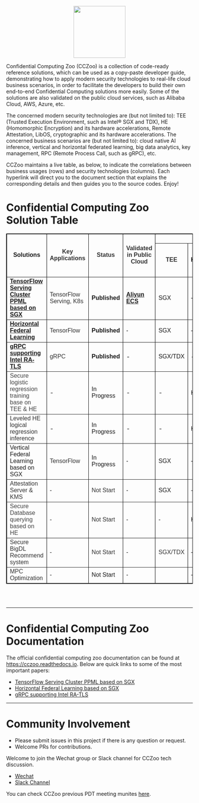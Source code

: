 <div align="center">

<p align="center"> <img src="documents/readthedoc/docs/source/Images/cczoo.jpg" height="140px"><br></p>

</div>

Confidential Computing Zoo (CCZoo) is a collection of code-ready reference solutions, which can be used as a copy-paste developer guide, demonstrating how to apply modern
security technologies to real-life cloud business scenarios, in order to facilitate the developers to build their own end-to-end Confidential Computing solutions more easily.
Some of the solutions are also validated on the public cloud services, such as Alibaba Cloud, AWS, Azure, etc.

The concerned modern security technologies are (but not limited to): TEE (Trusted Execution Environment, such as Intel® SGX and TDX), HE (Homomorphic Encryption) and its
hardware accelerations, Remote Attestation, LibOS, cryptographic and its hardware accelerations. The concerned business scenarios are (but not limited to): cloud native AI
inference, vertical and horizontal federated learning, big data analytics, key management, RPC (Remote Process Call, such as gRPC), etc.

CCZoo maintains a live table, as below, to indicate the correlations between business usages (rows) and security technologies (columns). Each hyperlink will direct you to the
document section that explains the corresponding details and then guides you to the source codes. Enjoy!

# Confidential Computing Zoo Solution Table

<table style="width:100%;" cellpadding="2" cellspacing="0" border="1" bordercolor="#000000">
	<tbody>
		<tr>
			<td rowspan="2" style="text-align:center;">
				<strong><span style="font-family:Arial;">Solutions</span></strong><br />
			</td>
			<td rowspan="2" style="text-align:center;">
				<span style="color:#333333;font-family:Arial;"><strong>Key   Applications</strong></span><br />
			</td>
			<td rowspan="2" style="text-align:center;">
				<span style="color:#333333;font-family:Arial;"><strong>Status</strong></span><br />
			</td>
			<td rowspan="2" style="text-align:center;">
				<span style="color:#333333;font-family:Arial;"><strong>Validated  in Public Cloud</strong></span><br />
			</td>
			<td colspan="7" style="text-align:center;">
				<strong><span style="font-family:Arial;">&nbsp; &nbsp; &nbsp; &nbsp; &nbsp; &nbsp; &nbsp; &nbsp; &nbsp; &nbsp; &nbsp; &nbsp; &nbsp; &nbsp; &nbsp;&nbsp;&nbsp; &nbsp; S</span></strong><span style="color:#24292F;font-family:-apple-system, BlinkMacSystemFont, &quot;font-size:16px;background-color:#FFFFFF;"><strong><span style="font-family:Arial;">ecurity Technologies</span></strong><strong></strong></span><br />
			</td>
		</tr>
		<tr>
			<td style="text-align:center;">
				<span style="color:#333333;font-family:Arial;"><strong>TEE</strong></span><br />
			</td>
			<td style="text-align:center;">
				<strong><span style="font-family:Arial;">HE</span></strong> 
			</td>
			<td style="text-align:center;">
				<strong><span style="font-family:Arial;">LibOS</span></strong> 
			</td>
			<td style="text-align:center;">
				<p>
					<span style="font-family:Arial;"><strong>Remote</strong></span> 
				</p>
				<p>
					<span style="font-family:Arial;"><strong>Attestation</strong></span> 
				</p>
			</td>
			<td style="text-align:center;">
				<p>
					<span style="font-family:Arial;"><strong>Encryption</strong></span> 
				</p>
				<p>
					<span style="font-family:Arial;"><strong>/Decryption</strong></span> 
				</p>
			</td>
			<td style="text-align:center;">
				<strong></strong> 
				<p>
					<span style="color:#333333;font-family:Arial;"><strong>CPU HW&nbsp;</strong></span> 
				</p>
				<p>
					<span style="color:#333333;font-family:Arial;"><strong>Acceleration</strong></span> 
				</p>
			</td>
			<td style="text-align:center;">
				<strong><span style="font-family:Arial;">TLS</span></strong> 
			</td>
		</tr>
		<tr>
			<td>
				<span class="md-plain"><a href="https://cczoo.readthedocs.io/en/latest/Solutions/tensorflow-serving-cluster/index.html" target="_blank"><span style="font-family:Arial;"><strong>TensorFlow Serving Cluster PPML based on SGX</strong></span></a></span><br />
			</td>
			<td>
				<span style="color:#333333;font-family:Arial;">TensorFlow Serving, K8s</span><br />
			</td>
			<td>
				<strong><span style="font-family:Arial;">Published</span></strong> 
			</td>
			<td>
				<span class="md-plain"><a href="https://help.aliyun.com/document_detail/342755.html" target="_blank"><span style="font-family:Arial;"><strong>Aliyun ECS</strong></span></a></span><br />
			</td>
			<td>
				<span style="font-family:Arial;">SGX</span> 
			</td>
			<td>
				<span style="font-family:Arial;">-</span> 
			</td>
			<td>
				<span style="font-family:Arial;">Gramine</span> 
			</td>
			<td>
				<span style="font-family:Arial;">Yes</span> 
			</td>
			<td>
				<span style="font-family:Arial;">Yes</span> 
			</td>
			<td>
				<span style="font-family:Arial;">-</span> 
			</td>
			<td>
				<span style="font-family:Arial;">gRPC</span><br />
			</td>
		</tr>
		<tr>
			<td>
				<span class="md-plain"><a href="https://cczoo.readthedocs.io/en/latest/Solutions/horizontal-federated-learning/hfl.html" target="_blank"><span style="font-family:Arial;"><strong>Horizontal Federal Learning</strong></span></a></span><br />
			</td>
			<td>
				<span style="color:#333333;font-family:Arial;">TensorFlow</span><br />
			</td>
			<td>
				<strong><span style="font-family:Arial;">Published</span></strong><br />
			</td>
			<td>
				<span style="font-family:Arial;">-</span> 
			</td>
			<td>
				<span style="font-family:Arial;">SGX</span><br />
			</td>
			<td>
				<span style="font-family:Arial;">-</span> 
			</td>
			<td>
				<span style="font-family:Arial;">Gramine</span><br />
			</td>
			<td>
				<span style="color:#333333;font-family:Arial;">2-way RA-TLS</span><br />
			</td>
			<td>
				<span style="font-family:Arial;">Yes</span> 
			</td>
			<td>
				<span style="font-family:Arial;">-</span> 
			</td>
			<td>
				<span style="font-family:Arial;">gRPC</span><br />
			</td>
		</tr>
		<tr>
			<td>
				<span class="md-plain"><a href="https://cczoo.readthedocs.io/en/latest/Solutions/grpc-ra-tls/index.html" target="_blank"><span style="font-family:Arial;"><strong>gRPC supporting Intel RA-TLS</strong></span></a></span><br />
			</td>
			<td>
				<span style="color:#333333;font-family:Arial;">gRPC</span><br />
			</td>
			<td>
				<strong><span style="font-family:Arial;">Published</span></strong><br />
			</td>
			<td>
				-
			</td>
			<td>
				<span style="font-family:Arial;">SGX/TDX</span> 
			</td>
			<td>
				-
			</td>
			<td>
				Gramine
			</td>
			<td>
				<span style="color:#333333;font-family:Arial;">2-way RA-TLS</span><br />
			</td>
			<td>
				-
			</td>
			<td>
				-
			</td>
			<td>
				<span style="font-family:Arial;">gRPC</span><br />
			</td>
		</tr>
		<tr>
			<td>
				<span style="color:#444444;font-family:Arial;">Secure logistic regression training base on TEE &amp;&nbsp;</span><span style="color:#444444;font-family:Arial;">HE</span><br />
			</td>
			<td>
				-
			</td>
			<td>
				<span style="font-family:Arial;">In Progress</span><br />
			</td>
			<td>
				-
			</td>
			<td>
				-
			</td>
			<td>
				HE
			</td>
			<td>
				-
			</td>
			<td>
				-
			</td>
			<td>
				Yes
			</td>
			<td>
				-
			</td>
			<td>
				gRPC
			</td>
		</tr>
		<tr>
			<td>
				<span style="color:#333333;font-family:Arial;">Leveled HE logical regression inference</span><br />
			</td>
			<td>
				-
			</td>
			<td>
				<span style="font-family:Arial;">In Progress</span><br />
			</td>
			<td>
				-
			</td>
			<td>
				-
			</td>
			<td>
				HE
			</td>
			<td>
				-
			</td>
			<td>
				-
			</td>
			<td>
				Yes
			</td>
			<td>
				-
			</td>
			<td>
				-
			</td>
		</tr>
		<tr>
			<td>
				<span style="font-family:Arial;">Vertical Federal Learning based on SGX</span><br />
			</td>
			<td>
				<span style="color:#333333;font-family:Arial;">TensorFlow</span> 
			</td>
			<td>
				<span style="font-family:Arial;">In Progress</span> 
			</td>
			<td>
				<span style="font-family:Arial;">-</span> 
			</td>
			<td>
				<span style="font-family:Arial;">SGX</span> 
			</td>
			<td>
				<span style="font-family:Arial;">-</span> 
			</td>
			<td>
				<span style="font-family:Arial;">Gramine</span><br />
			</td>
			<td>
				<span style="color:#333333;font-family:Arial;">2-way RA-TLS</span><br />
			</td>
			<td>
				<span style="font-family:Arial;">Yes</span><br />
			</td>
			<td>
				<span style="font-family:Arial;">-</span> 
			</td>
			<td>
				<span style="font-family:Arial;">gRPC</span><br />
			</td>
		</tr>
		<tr>
			<td>
				<span style="color:#333333;font-family:Arial;">Attestation Server &amp; KMS</span><br />
			</td>
			<td>
				<span style="font-family:Arial;">-</span> 
			</td>
			<td>
				<span style="font-family:Arial;"><span style="color:#333333;font-family:Arial;">Not Start</span></span><br />
			</td>
			<td>
				<span style="font-family:Arial;">-</span> 
			</td>
			<td>
				<span style="font-family:Arial;"><span style="font-family:Arial;">SGX</span></span> 
			</td>
			<td>
				<span style="color:#333333;font-family:Arial;">-</span><br />
			</td>
			<td>
				<span>-</span>
			</td>
			<td>
				<span>Yes</span>
			</td>
			<td>
				<span style="font-family:Arial;">Yes</span> 
			</td>
			<td>
				<span style="font-family:Arial;">-</span> 
			</td>
			<td>
				<span style="font-family:Arial;">gRPC</span>
			</td>
		</tr>
		<tr>
			<td>
				<span style="color:#444444;font-family:Arial;">Secure Database querying based on HE</span><br />
			</td>
			<td>
				<span style="font-family:Arial;">-</span> 
			</td>
			<td>
				<span style="color:#333333;font-family:Arial;">Not Start</span><br />
			</td>
			<td>
				<span style="font-family:Arial;">-</span> 
			</td>
			<td>
				<span style="font-family:Arial;">-</span> 
			</td>
			<td>
				<span style="font-family:Arial;">HE</span> 
			</td>
			<td>
				<span style="font-family:Arial;">-</span> 
			</td>
			<td>
				<span style="font-family:Arial;">-</span> 
			</td>
			<td>
				<span style="font-family:Arial;">Yes</span> 
			</td>
			<td>
				<span style="font-family:Arial;">-</span> 
			</td>
			<td>
				<span style="font-family:Arial;">-</span> 
			</td>
		</tr>
		<tr>
			<td>
				<span style="color:#333333;font-family:Arial;">Secure BigDL Recommend system</span><br />
			</td>
			<td>
				<span style="font-family:Arial;">-</span> 
			</td>
			<td>
				<span style="color:#333333;font-family:Arial;">Not Start</span><br />
			</td>
			<td>
				<span style="font-family:Arial;">-</span> 
			</td>
			<td>
				<span style="font-family:Arial;"><span style="color:#333333;font-family:Arial;">SGX/TDX</span></span> 
			</td>
			<td>
				<span style="font-family:Arial;">-</span> 
			</td>
			<td>
				<span style="font-family:Arial;">-</span> 
			</td>
			<td>
				<span>Yes</span>
			</td>
			<td>
				<span>Yes</span>
			</td>
			<td>
				<span style="font-family:Arial;">-</span> 
			</td>
			<td>
				<span>-</span>
			</td>
		</tr>
		<tr>
			<td>
				<span style="color:#333333;font-family:Arial;">MPC Optimization</span><br />
			</td>
			<td>
				<span style="font-family:Arial;">-</span> 
			</td>
			<td>
				<span style="font-family:Arial;">Not Start</span><br />
			</td>
			<td>
				<span style="font-family:Arial;">-</span> 
			</td>
			<td>
				<br />
			</td>
			<td>
				<span style="font-family:Arial;">-</span> 
			</td>
			<td>
				<span style="font-family:Arial;">-</span> 
			</td>
			<td>
				-
			</td>
			<td>
				<span style="font-family:Arial;">-</span> 
			</td>
			<td>
				<span style="font-family:Arial;">-</span> 
			</td>
			<td>
				-
			</td>
		</tr>
	</tbody>
</table>
<br />
<br />

---

# Confidential Computing Zoo Documentation

The official confidential computing zoo documentation can be found at https://cczoo.readthedocs.io.
Below are quick links to some of the most important papers:

- [TensorFlow Serving Cluster PPML based on SGX](https://cczoo.readthedocs.io/en/latest/Solutions/tensorflow-serving-cluster/index.html)
- [Horizontal Federal Learning based on SGX](https://cczoo.readthedocs.io/en/latest/Solutions/horizontal-federated-learning/hfl.html) 
- [gRPC supporting Intel RA-TLS](https://cczoo.readthedocs.io/en/latest/Solutions/grpc-ra-tls/index.html) 
---



# Community Involvement

- Please submit issues in this project if there is any question or request.
- Welcome PRs for contributions.

Welcome to join the Wechat group or Slack channel for CCZoo tech discussion.
- [Wechat](https://github.com/intel/confidential-computing-zoo/issues/18)
- [Slack Channel](https://join.slack.com/t/cc-zoo/shared_invite/zt-13c1of71t-1U8C61vbLZWxu0JuwbGi5w)


You can check CCZoo previous PDT meeting munites [here](https://github.com/intel/confidential-computing-zoo/wiki/CCZoo-PDT-Meeting).
